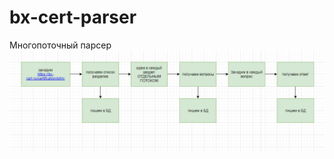 # bx-cert-parser
Многопоточный парсер
![Image of Yaktocat](https://github.com/Korts/bx-cert-parser/blob/master/scheme.PNG?raw=true)

